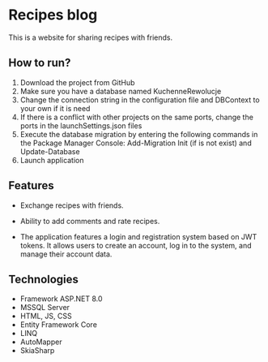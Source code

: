 # Recipes blog

This is a website for sharing recipes with friends. 

## How to run?
1. Download the project from GitHub
2. Make sure you have a database named KuchenneRewolucje
3. Change the connection string in the configuration file and DBContext to your own if it is need
4. If there is a conflict with other projects on the same ports, change the ports in the launchSettings.json files
5. Execute the database migration by entering the following commands in the Package Manager Console: Add-Migration Init (if is not exist) and Update-Database
6. Launch application

## Features

- Exchange recipes with friends.

- Ability to add comments and rate recipes.

- The application features a login and registration system based on JWT tokens. It allows users to create an account, log in to the system, and manage their account data.

## Technologies 
- Framework ASP.NET 8.0
- MSSQL Server
- HTML, JS, CSS
- Entity Framework Core
- LINQ
- AutoMapper
- SkiaSharp



